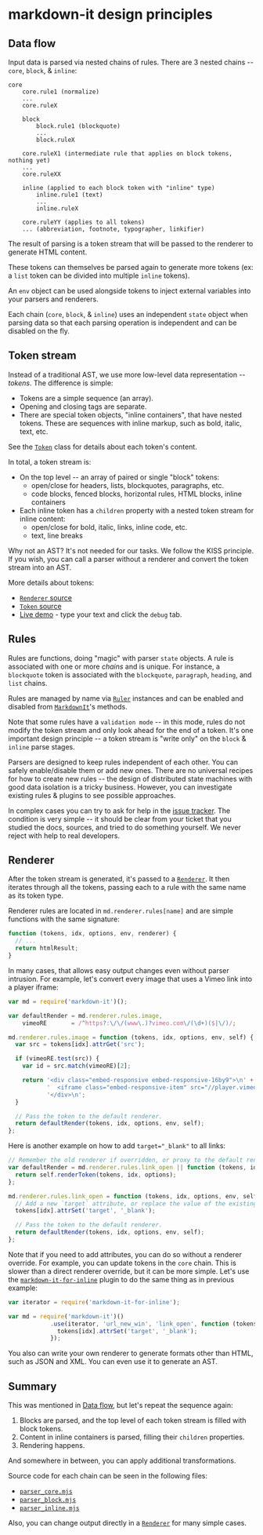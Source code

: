 # markdown-it design principles

## Data flow

Input data is parsed via nested chains of rules. There are 3 nested chains --
`core`, `block`, & `inline`:

```
core
    core.rule1 (normalize)
    ...
    core.ruleX

    block
        block.rule1 (blockquote)
        ...
        block.ruleX

    core.ruleX1 (intermediate rule that applies on block tokens, nothing yet)
    ...
    core.ruleXX

    inline (applied to each block token with "inline" type)
        inline.rule1 (text)
        ...
        inline.ruleX

    core.ruleYY (applies to all tokens)
    ... (abbreviation, footnote, typographer, linkifier)
```

The result of parsing is a token stream that will be passed to the renderer to generate HTML content.

These tokens can themselves be parsed again to generate more tokens (ex: a `list` token can be divided into multiple `inline` tokens).

An `env` object can be used alongside tokens to inject external variables into your parsers and renderers.

Each chain (`core`, `block`, & `inline`) uses an independent `state` object when parsing data so that each parsing operation is independent and can be disabled on the fly.


## Token stream

Instead of a traditional AST, we use more low-level data representation -- *tokens*.
The difference is simple:

- Tokens are a simple sequence (an array).
- Opening and closing tags are separate.
- There are special token objects, "inline containers", that have nested tokens.
  These are sequences with inline markup, such as bold, italic, text, etc.

See the [`Token`](https://github.com/markdown-it/markdown-it/blob/master/lib/token.mjs) class
for details about each token's content.

In total, a token stream is:

- On the top level -- an array of paired or single "block" tokens:
  - open/close for headers, lists, blockquotes, paragraphs, etc.
  - code blocks, fenced blocks, horizontal rules, HTML blocks, inline containers
- Each inline token has a `children` property with a nested token stream for inline content:
  - open/close for bold, italic, links, inline code, etc.
  - text, line breaks

Why not an AST? It's not needed for our tasks. We follow the KISS principle.
If you wish, you can call a parser without a renderer and convert the token stream
into an AST.

More details about tokens:

- [`Renderer` source](https://github.com/markdown-it/markdown-it/blob/master/lib/renderer.mjs)
- [`Token` source](https://github.com/markdown-it/markdown-it/blob/master/lib/token.mjs)
- [Live demo](https://markdown-it.github.io/) - type your text and click the `debug` tab.


## Rules

Rules are functions, doing "magic" with parser `state` objects. A rule is associated with one or more *chains* and is unique. For instance, a `blockquote` token is associated with the `blockquote`, `paragraph`, `heading`, and `list` chains.

Rules are managed by name via [`Ruler`](https://markdown-it.github.io/markdown-it/#Ruler) instances and can be enabled and disabled from [`MarkdownIt`](https://markdown-it.github.io/markdown-it/#MarkdownIt)'s methods.

Note that some rules have a `validation mode` -- in this mode, rules do not
modify the token stream and only look ahead for the end of a token. It's one
important design principle -- a token stream is "write only" on the `block` & `inline` parse stages.

Parsers are designed to keep rules independent of each other. You can safely enable/disable them or
add new ones. There are no universal recipes for how to create new rules -- the design of
distributed state machines with good data isolation is a tricky business. However, you
can investigate existing rules & plugins to see possible approaches.

In complex cases you can try to ask for help in the [issue tracker](https://github.com/markdown-it/markdown-it/issues).
The condition is very simple -- it should be clear from your ticket that you studied the docs, sources,
and tried to do something yourself. We never reject with help to real developers.


## Renderer

After the token stream is generated, it's passed to a [`Renderer`](https://markdown-it.github.io/markdown-it/#Renderer).
It then iterates through all the tokens, passing each to a rule with the same name as its token type.

Renderer rules are located in `md.renderer.rules[name]` and are simple functions
with the same signature:

```js
function (tokens, idx, options, env, renderer) {
  // ...
  return htmlResult;
}
```

In many cases, that allows easy output changes even without parser intrusion.
For example, let's convert every image that uses a Vimeo link into a player iframe:

```js
var md = require('markdown-it')();

var defaultRender = md.renderer.rules.image,
    vimeoRE       = /^https?:\/\/(www\.)?vimeo.com\/(\d+)($|\/)/;

md.renderer.rules.image = function (tokens, idx, options, env, self) {
  var src = tokens[idx].attrGet('src');

  if (vimeoRE.test(src)) {
    var id = src.match(vimeoRE)[2];

    return '<div class="embed-responsive embed-responsive-16by9">\n' +
           '  <iframe class="embed-responsive-item" src="//player.vimeo.com/video/' + id + '"></iframe>\n' +
           '</div>\n';
  }

  // Pass the token to the default renderer.
  return defaultRender(tokens, idx, options, env, self);
};
```

Here is another example on how to add `target="_blank"` to all links:

```js
// Remember the old renderer if overridden, or proxy to the default renderer.
var defaultRender = md.renderer.rules.link_open || function (tokens, idx, options, env, self) {
  return self.renderToken(tokens, idx, options);
};

md.renderer.rules.link_open = function (tokens, idx, options, env, self) {
  // Add a new `target` attribute, or replace the value of the existing one.
  tokens[idx].attrSet('target', '_blank');

  // Pass the token to the default renderer.
  return defaultRender(tokens, idx, options, env, self);
};
```

Note that if you need to add attributes, you can do so without a renderer override.
For example, you can update tokens in the `core` chain. This is slower than a direct
renderer override, but it can be more simple. Let's use the
[`markdown-it-for-inline`](https://github.com/markdown-it/markdown-it-for-inline) plugin
to do the same thing as in previous example:

```js
var iterator = require('markdown-it-for-inline');

var md = require('markdown-it')()
            .use(iterator, 'url_new_win', 'link_open', function (tokens, idx) {
              tokens[idx].attrSet('target', '_blank');
            });
```

You also can write your own renderer to generate formats other than HTML, such as
JSON and XML. You can even use it to generate an AST.


## Summary

This was mentioned in [Data flow](#data-flow), but let's repeat the sequence again:

1. Blocks are parsed, and the top level of each token stream is filled with block tokens.
2. Content in inline containers is parsed, filling their `children` properties.
3. Rendering happens.

And somewhere in between, you can apply additional transformations.

Source code for each chain can be seen in the following files:

- [`parser_core.mjs`](https://github.com/markdown-it/markdown-it/blob/master/lib/parser_core.mjs)
- [`parser_block.mjs`](https://github.com/markdown-it/markdown-it/blob/master/lib/parser_block.mjs)
- [`parser_inline.mjs`](https://github.com/markdown-it/markdown-it/blob/master/lib/parser_inline.mjs)

Also, you can change output directly in a [`Renderer`](https://markdown-it.github.io/markdown-it/#Renderer) for many simple cases.
